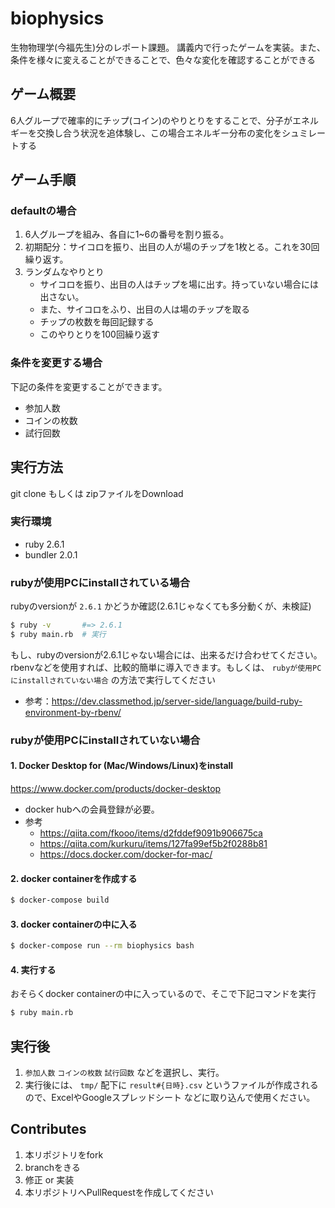# biophysics

生物物理学(今福先生)分のレポート課題。
講義内で行ったゲームを実装。また、条件を様々に変えることができることで、色々な変化を確認することができる

## ゲーム概要

6人グループで確率的にチップ(コイン)のやりとりをすることで、分子がエネルギーを交換し合う状況を追体験し、この場合エネルギー分布の変化をシュミレートする

## ゲーム手順

### defaultの場合

1. 6人グループを組み、各自に1~6の番号を割り振る。
2. 初期配分：サイコロを振り、出目の人が場のチップを1枚とる。これを30回繰り返す。
3. ランダムなやりとり
    + サイコロを振り、出目の人はチップを場に出す。持っていない場合には出さない。
    + また、サイコロをふり、出目の人は場のチップを取る
    + チップの枚数を毎回記録する
    + このやりとりを100回繰り返す

### 条件を変更する場合

下記の条件を変更することができます。

+ 参加人数
+ コインの枚数
+ 試行回数

## 実行方法

git clone もしくは zipファイルをDownload

### 実行環境

- ruby 2.6.1
- bundler 2.0.1

### rubyが使用PCにinstallされている場合

rubyのversionが `2.6.1` かどうか確認(2.6.1じゃなくても多分動くが、未検証)

```bash
$ ruby -v       #=> 2.6.1
$ ruby main.rb  # 実行
```

もし、rubyのversionが2.6.1じゃない場合には、出来るだけ合わせてください。rbenvなどを使用すれば、比較的簡単に導入できます。もしくは、 `rubyが使用PCにinstallされていない場合` の方法で実行してください
- 参考：https://dev.classmethod.jp/server-side/language/build-ruby-environment-by-rbenv/

### rubyが使用PCにinstallされていない場合

#### 1. Docker Desktop for (Mac/Windows/Linux)をinstall

https://www.docker.com/products/docker-desktop

- docker hubへの会員登録が必要。
- 参考
    + https://qiita.com/fkooo/items/d2fddef9091b906675ca
    + https://qiita.com/kurkuru/items/127fa99ef5b2f0288b81
    + https://docs.docker.com/docker-for-mac/

#### 2. docker containerを作成する

```bash
$ docker-compose build
```

#### 3. docker containerの中に入る

```bash
$ docker-compose run --rm biophysics bash
```

#### 4. 実行する

おそらくdocker containerの中に入っているので、そこで下記コマンドを実行

```bash
$ ruby main.rb
```

## 実行後

1. `参加人数` `コインの枚数` `試行回数` などを選択し、実行。
2. 実行後には、 `tmp/` 配下に `result#{日時}.csv` というファイルが作成されるので、ExcelやGoogleスプレッドシート などに取り込んで使用ください。

## Contributes

1. 本リポジトリをfork
2. branchをきる
2. 修正 or 実装
3. 本リポジトリへPullRequestを作成してください
